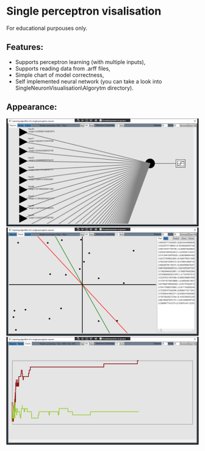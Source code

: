 # Single perceptron visalisation
For educational purpouses only.

## Features:
- Supports perceptron learning (with multiple inputs),
- Supports reading data from .arff files,
- Simple chart of model correctness,
- Self implemented neural network (you can take a look into SingleNeuronVisualisation\Algorytm directory).

## Appearance:
![](Demo/NeuronView.PNG)
![](Demo/PointsView.PNG)
![](Demo/ChartsView.PNG)
